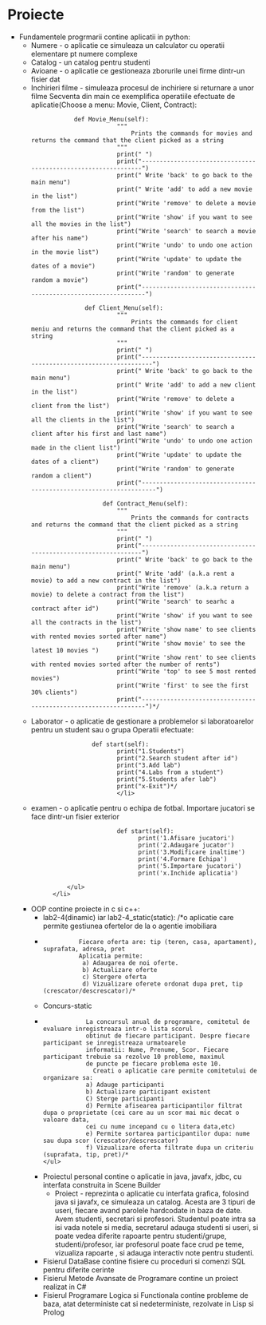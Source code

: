 # Proiecte
<ul>
  <li type="square">Fundamentele progrmarii contine aplicatii in python:
    <ul>
      <li>Numere - o aplicatie ce simuleaza un calculator cu operatii elementare pt numere complexe</li>
      <li>Catalog - un catalog pentru studenti</li>
      <li>Avioane - o aplicatie ce gestioneaza zborurile unei firme dintr-un fisier dat</li>
      <li>Inchirieri filme - simuleaza procesul de inchiriere si returnare a unor filme
                Secventa din main ce exemplifica operatiile efectuate de aplicatie(Choose a menu: Movie, Client, Contract):

                def Movie_Menu(self):
                            """
                                Prints the commands for movies and returns the command that the client picked as a string
                            """
                            print(" ")
                            print("---------------------------------------------------------------")
                            print(" Write 'back' to go back to the main menu")
                            print(" Write 'add' to add a new movie in the list")
                            print("Write 'remove' to delete a movie from the list")
                            print("Write 'show' if you want to see all the movies in the list")
                            print("Write 'search' to search a movie after his name")
                            print("Write 'undo' to undo one action in the movie list")
                            print("Write 'update' to update the dates of a movie")
                            print("Write 'random' to generate random a movie")
                            print("----------------------------------------------------------------")

                   def Client_Menu(self):
                            """
                                Prints the commands for client meniu and returns the command that the client picked as a string
                            """
                            print(" ")
                            print("------------------------------------------------------------------")
                            print(" Write 'back' to go back to the main menu")
                            print(" Write 'add' to add a new client in the list")
                            print("Write 'remove' to delete a client from the list")
                            print("Write 'show' if you want to see all the clients in the list")
                            print("Write 'search' to search a client after his first and last name")
                            print("Write 'undo' to undo one action made in the client list")
                            print("Write 'update' to update the dates of a client")
                            print("Write 'random' to generate random a client")
                            print("-------------------------------------------------------------------")

                        def Contract_Menu(self):
                            """
                                Prints the commands for contracts and returns the command that the client picked as a string
                            """
                            print(" ")
                            print("---------------------------------------------------------------")
                            print(" Write 'back' to go back to the main menu")
                            print(" Write 'add' (a.k.a rent a movie) to add a new contract in the list")
                            print("Write 'remove' (a.k.a return a movie) to delete a contract from the list")
                            print("Write 'search' to searhc a contract after id")
                            print("Write 'show' if you want to see all the contracts in the list")
                            print("Write 'show name' to see clients with rented movies sorted after name")
                            print("Write 'show movie' to see the latest 10 movies ")
                            print("Write 'show rent' to see clients with rented movies sorted after the number of rents")
                            print("Write 'top' to see 5 most rented movies")
                            print("Write 'first' to see the first 30% clients")
                            print("----------------------------------------------------------------")*/

</li>
      <li>Laborator - o aplicatie de gestionare a problemelor si laboratoarelor pentru un student sau o grupa 
                      Operatii efectuate:

                     def start(self):
                            print("1.Students")
                            print("2.Search student after id")
                            print("3.Add lab")
                            print("4.Labs from a student")
                            print("5.Students afer lab")
                            print("x-Exit")*/
                            </li>
                            
  <li>examen - o aplicatie pentru o echipa de fotbal. Importare jucatori se face dintr-un fisier exterior</li>

                            def start(self):
                                  print('1.Afisare jucatori')
                                  print('2.Adaugare jucator')
                                  print('3.Modificare inaltime')
                                  print('4.Formare Echipa')
                                  print('5.Importare jucatori')
                                  print('x.Inchide aplicatia')

              </ul>
          </li>
 </ul>
 <ul>
<li type="square">OOP contine proiecte in c si c++:
    <ul>
      <li type="cirlce">lab2-4(dinamic) iar lab2-4_static(static): /*o aplicatie care permite gestiunea ofertelor de la o agentie imobiliara<li>

              Fiecare oferta are: tip (teren, casa, apartament), suprafata, adresa, pret
              Aplicatia permite:
               a) Adaugarea de noi oferte. 
               b) Actualizare oferte
               c) Stergere oferta
               d) Vizualizare oferete ordonat dupa pret, tip (crescator/descrescator)/*
     
<li type="circle">Concurs-static <li>

                La concursul anual de programare, comitetul de evaluare inregistreaza intr-o lista scorul 
                obtinut de fiecare participant. Despre fiecare participant se inregistreaza urmatoarele
                informatii: Nume, Prenume, Scor. Fiecare participant trebuie sa rezolve 10 probleme, maximul 
                de puncte pe fiecare problema este 10.
                  Creati o aplicatie care permite comitetului de organizare sa:
                a) Adauge participanti
                b) Actualizare participant existent
                C) Sterge participanti
                d) Permite afisearea participantilor filtrat dupa o proprietate (cei care au un scor mai mic decat o valoare data, 
                cei cu nume incepand cu o litera data,etc)
                e) Permite sortarea participantilor dupa: nume sau dupa scor (crescator/descrescator)
                f) Vizualizare oferta filtrate dupa un criteriu (suprafata, tip, pret)/*
    </ul>
</li>
</ul>
<ul>
<li type="square">Proiectul personal contine o aplicatie in java, javafx, jdbc, cu interfata construita in Scene Builder
    <ul>
      <li type="circle">Proiect - reprezinta o aplicatie cu interfata grafica, folosind java si javafx, ce simuleaza un catalog. Acesta are 3 tipuri de useri, fiecare avand parolele hardcodate in baza de date. Avem studenti, secretari si profesori. Studentul poate intra sa isi vada notele si media, secretarul adauga studenti si useri, si poate vedea diferite rapoarte pentru studenti/grupe, studenti/profesor, iar profesorul poate face crud pe teme, vizualiza rapoarte , si adauga interactiv note pentru studenti.</li>
    </ul>
 </li>
<li type="square">Fisierul DataBase contine fisiere cu proceduri si comenzi SQL pentru diferite cerinte</li>
  <li type="square">Fisierul Metode Avansate de Programare contine un proiect realizat in C#</li>
<li type="square">Fisierul Programare Logica si Functionala contine probleme de baza, atat deterministe cat si nedeterministe, rezolvate in Lisp si Prolog</li>
</ul>
